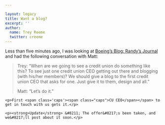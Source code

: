 ```yaml
---

layout: legacy
title: Want a blog?
excerpt: ''
author:
  name: Trey Reeme
  twitter: creeme
---
```


<p>Less than five minutes ago, I was looking at <a href='http://www.boeing.com/randy/'>Boeing&#8217;s Blog: Randy&#8217;s Journal</a> and had the following conversation with Matt:</p>

<blockquote><p>Trey: &#8220;When are we going to see a credit union do something like this?  To see just one credit union <span class='caps'><span class="caps">CEO</span></span> getting out there and blogging (with his/her members)?  We should give a blog to the first credit union <span class='caps'><span class="caps">CEO</span></span> that asks for one.  Just give it to them, design and all.&#8221;</p>

<p>Matt: &#8220;Let&#8217;s do it.&#8221;</p></blockquote>

    <p>First <span class='caps'><span class="caps">CU CEO</span></span> to get in touch with us gets it.</p>

    <p><strong>Update</strong> &#8211; The offer&#8217;s been taken, and we&#8217;ll post about it soon.</p>